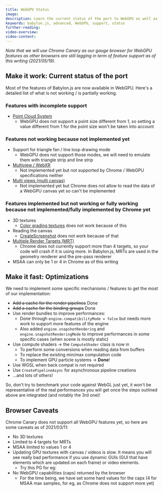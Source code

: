```yaml
---
title: WebGPU Status
image: 
description: Learn the current status of the port to WebGPU as well as the next steps and caveats to be aware of.
keywords: babylon.js, advanced, WebGPU, support, status
further-reading:
video-overview:
video-content:
---
```


*Note that we will use Chrome Canary as our gauge browser for WebGPU features as other browsers are still lagging in term of feature support as of this writing (2021/05/19).*

## Make it work: Current status of the port
Most of the features of Babylon.js are now available in WebGPU. Here's a detailed list of what is not working / is partially working.

### Features with incomplete support
* [Point Cloud System](/typedoc/classes/babylon.pointscloudsystem)
  * WebGPU does not support a point size different from 1, so setting a value different from 1 for the point size won't be taken into account

### Features not working because not implemented yet
* Support for triangle fan / line loop drawing mode
  * WebGPU does not support those modes, we will need to emulate them with triangle strip and line strip
* [Multiview / WebXR](/divingDeeper/cameras/multiViewsPart1)
  * Not implemented yet but not supported by Chrome / WebGPU specifications neither
* [Multi views (multi canvas)](/divingDeeper/scene/multiCanvas)
  * Not implemented yet but Chrome does not allow to read the data of a WebGPU canvas yet so can't be implemented

### Features implemented but not working or fully working because not implemented/fully implemented by Chrome yet
* 3D textures
  * [Color grading textures](/typedoc/classes/babylon.colorgradingtexture) does not work because of this
* Reading the canvas
  * [CreateScreenshot](/typedoc/classes/babylon.screenshottools#createscreenshot) does not work because of that
* [Multiple Render Targets (MRT)](/typedoc/classes/babylon.multirendertarget)
  * Chrome does not currently support more than 4 targets, so your code will crash if it is using more. In Babylon.js, MRTs are used in the geometry renderer and the pre-pass renderer
* MSAA can only be 1 or 4 in Chrome as of this writing

## Make it fast: Optimizations
We need to implement some specific mechanisms / features to get the most of our implementation:
* ~~Add a cache for the render pipelines~~ Done
* ~~Add a cache for the binding groups~~ Done
* Use render bundles to improve performances:
  * Done through `engine.compatibilityMode = false` but needs more work to support more features of the engine
  * Also added `engine.snapshotRendering` and `engine.snapshotRenderingMode` to improve performances in some specific cases (when scene is mostly static)
* Use compute shaders -> the `ComputeShader` class is now in
  * To perform some conversions when reading data from buffers
  * To replace the existing min/max computation code
  * To implement GPU particle systems -> **Done**!
* Use WGSL when back compat is not required
* Use `CreatePipelineAsync` for asynchronous pipeline creations
* ...and lots of others!

So, don't try to benchmark your code against WebGL just yet, it won't be representative of the real performances you will get once the steps outlined above are integrated (and notably the 3rd one)!

## Browser Caveats
Chrome Canary does not support all WebGPU features yet, so here are some caveats as of 2021/03/11:
* No 3D textures
* Limited to 4 targets for MRTs
* MSAA limited to values 1 or 4
* Updating GPU textures with canvas / videos is slow. It means you will see really bad performance if you use dynamic GUIs (GUI that have elements which are updated on each frame) or video elements.
  * Try this PG for eg: <Playground id="#6X9UMD#13" title="Multiple dynamic GUIs + Video" description="Example showing the bad performance we currently have when using dynamic GUIs and videos"/>
* No WebGPU capabilities (caps) returned by the browser
  * For the time being, we have set some hard values for the caps (4 for MSAA max samples, for eg, as Chrome does not support more yet)
